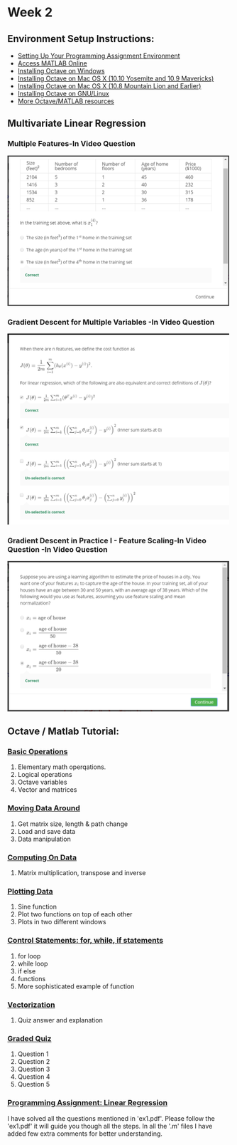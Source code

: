# Week 2

## Environment Setup Instructions:
- [Setting Up Your Programming Assignment Environment](https://www.coursera.org/learn/machine-learning/supplement/ks2m0/setting-up-your-programming-assignment-environment)
- [Access MATLAB Online](https://www.coursera.org/learn/machine-learning/supplement/rANSM/access-the-matlab-online-trial-and-the-exercise-files-for-matlab-users)
- [Installing Octave on Windows](https://www.coursera.org/learn/machine-learning/supplement/p9ckf/installing-octave-on-windows)
- [Installing Octave on Mac OS X (10.10 Yosemite and 10.9 Mavericks)](https://www.coursera.org/learn/machine-learning/supplement/ykU6M/installing-octave-on-mac-os-x-10-10-yosemite-and-10-9-mavericks-and-later)
- [Installing Octave on Mac OS X (10.8 Mountain Lion and Earlier)](https://www.coursera.org/learn/machine-learning/supplement/M16Qr/installing-octave-on-mac-os-x-10-8-mountain-lion-and-earlier)
- [Installing Octave on GNU/Linux](https://www.coursera.org/learn/machine-learning/supplement/NSG5j/installing-octave-on-gnu-linux)
- [More Octave/MATLAB resources](https://www.coursera.org/learn/machine-learning/supplement/Mlf3e/more-octave-matlab-resources)

## Multivariate Linear Regression
### Multiple Features-In Video Question
<img src="images/Multiple Features-In Video Question.png" width="500">

### Gradient Descent for Multiple Variables -In Video Question
<img src="images/Gradient Descent for Multiple Variables-In Video Question.png" width="500">

### Gradient Descent in Practice I - Feature Scaling-In Video Question -In Video Question
<img src="images/Gradient Descent in Practice I - Feature Scaling-In Video Question.png" width="500">

## Octave / Matlab Tutorial:
### [Basic Operations](Basic_Operations.md)
1. Elementary math operqations.
2. Logical operations    
3. Octave variables
4. Vector and matrices

### [Moving Data Around](Moving_Data_Around.md)
1. Get matrix size, length & path change
2. Load and save data    
3. Data manipulation

### [Computing On Data](Computing_On_Data.md)
1. Matrix multiplication, transpose and inverse

### [Plotting Data](Plotting_Data.md)
1. Sine function
2. Plot two functions on top of each other    
3. Plots in two different windows

### [Control Statements: for, while, if statements](Control_Statements_for_while_if_statement.md)
1. for loop
2. while loop
3. if else
4. functions
5. More sophisticated example of function

### [Vectorization](Vectorization.md)
1. Quiz answer and explanation

### [Graded Quiz](Octave_Matlab_Tutorial_Graded_Quiz.md)
1. Question 1
2. Question 2
3. Question 3
4. Question 4
5. Question 5

### [Programming Assignment: Linear Regression](machine-learning-ex1)
I have solved all the questions mentioned in 'ex1.pdf'. Please follow the 'ex1.pdf' it will guide you though all the steps. In all the '.m' files I have added few extra comments for better understanding.
